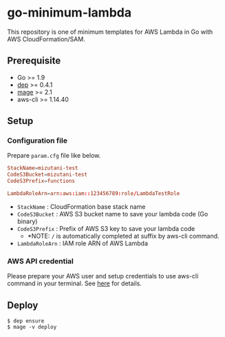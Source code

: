 # go-minimum-lambda

This repository is one of minimum templates for AWS Lambda in Go with AWS CloudFormation/SAM.

## Prerequisite

- Go >= 1.9
- [dep](https://github.com/golang/dep) >= 0.4.1
- [mage](https://github.com/magefile/mage) >= 2.1
- aws-cli >= 1.14.40

## Setup

### Configuration file

Prepare `param.cfg` file like below.

```conf
StackName=mizutani-test
CodeS3Bucket=mizutani-test
CodeS3Prefix=functions

LambdaRoleArn=arn:aws:iam::123456789:role/LambdaTestRole
```

- `StackName` : CloudFormation base stack name
- `CodeS3Bucket` : AWS S3 bucket name to save your lambda code (Go binary)
- `CodeS3Prefix` : Prefix of AWS S3 key to save your lambda code
  - *NOTE: `/` is automatically completed at suffix by aws-cli command.
- `LambdaRoleArn` : IAM role ARN of AWS Lambda

### AWS API credential

Please prepare your AWS user and setup credentials to use aws-cli command in your terminal. See [here](https://docs.aws.amazon.com/cli/latest/userguide/cli-config-files.html) for details.


## Deploy

```
$ dep ensure
$ mage -v deploy
```
